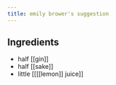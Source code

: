 ```yaml
---
title: emily brower's suggestion
---
```


## Ingredients
- half [[gin]] 
- half [[sake]] 
- little [[[[lemon]] juice]]
